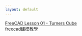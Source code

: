 ```yaml
---
layout: default
---
```

[FreeCAD Lesson 01 - Turners Cube](https://youtu.be/_HEvhclR4-o)  
[freecad建模教學](https://youtu.be/KipcWIuh46E)
